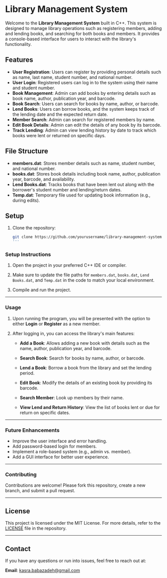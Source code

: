 # Library Management System

Welcome to the **Library Management System** built in C++. This system is designed to manage library operations such as registering members, adding and lending books, and searching for both books and members. It provides a console-based interface for users to interact with the library's functionality.

## Features

- **User Registration**: Users can register by providing personal details such as name, last name, student number, and national number.
- **User Login**: Registered users can log in to the system using their name and student number.
- **Book Management**: Admin can add books by entering details such as book name, author, publication year, and barcode.
- **Book Search**: Users can search for books by name, author, or barcode.
- **Lend Books**: Users can borrow books, and the system keeps track of the lending date and the expected return date.
- **Member Search**: Admin can search for registered members by name.
- **Edit Book Details**: Admin can edit the details of any book by its barcode.
- **Track Lending**: Admin can view lending history by date to track which books were lent or returned on specific days.

## File Structure

- **members.dat**: Stores member details such as name, student number, and national number.
- **books.dat**: Stores book details including book name, author, publication year, barcode, and availability.
- **Lend Books.dat**: Tracks books that have been lent out along with the borrower's student number and lending/return dates.
- **Temp.dat**: Temporary file used for updating book information (e.g., during edits).

## Setup

1. Clone the repository:

   ```bash
   git clone https://github.com/yourusername/library-management-system.git
   '''

### Setup Instructions

1. Open the project in your preferred C++ IDE or compiler.
   
2. Make sure to update the file paths for `members.dat`, `books.dat`, `Lend Books.dat`, and `Temp.dat` in the code to match your local environment.
   
3. Compile and run the project.

---

### Usage

1. Upon running the program, you will be presented with the option to either **Login** or **Register** as a new member.
   
2. After logging in, you can access the library's main features:

   - **Add a Book**: Allows adding a new book with details such as the name, author, publication year, and barcode.
   
   - **Search Book**: Search for books by name, author, or barcode.
   
   - **Lend a Book**: Borrow a book from the library and set the lending period.
   
   - **Edit Book**: Modify the details of an existing book by providing its barcode.
   
   - **Search Member**: Look up members by their name.
   
   - **View Lend and Return History**: View the list of books lent or due for return on specific dates.

---

### Future Enhancements

- Improve the user interface and error handling.
- Add password-based login for members.
- Implement a role-based system (e.g., admin vs. member).
- Add a GUI interface for better user experience.

---

### Contributing

Contributions are welcome! Please fork this repository, create a new branch, and submit a pull request.

---

## License

This project is licensed under the MIT License. For more details, refer to the [LICENSE](./LICENSE) file in the repository.

---

## Contact

If you have any questions or run into issues, feel free to reach out at:

**Email**: [kasra.babazadeh@gmail.com](mailto:kasra.babazadeh@gmail.com)

